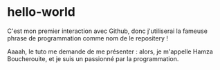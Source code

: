 # hello-world
C'est mon premier interaction avec Github, donc j'utiliserai la fameuse phrase de programmation comme nom de le repositery !

Aaaah, le tuto me demande de me présenter : alors, je m'appelle Hamza Boucherouite, et je suis un passionné par la programmation.
